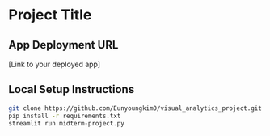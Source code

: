 # Project Title

## App Deployment URL

[Link to your deployed app]

## Local Setup Instructions

```bash
git clone https://github.com/Eunyoungkim0/visual_analytics_project.git
pip install -r requirements.txt
streamlit run midterm-project.py